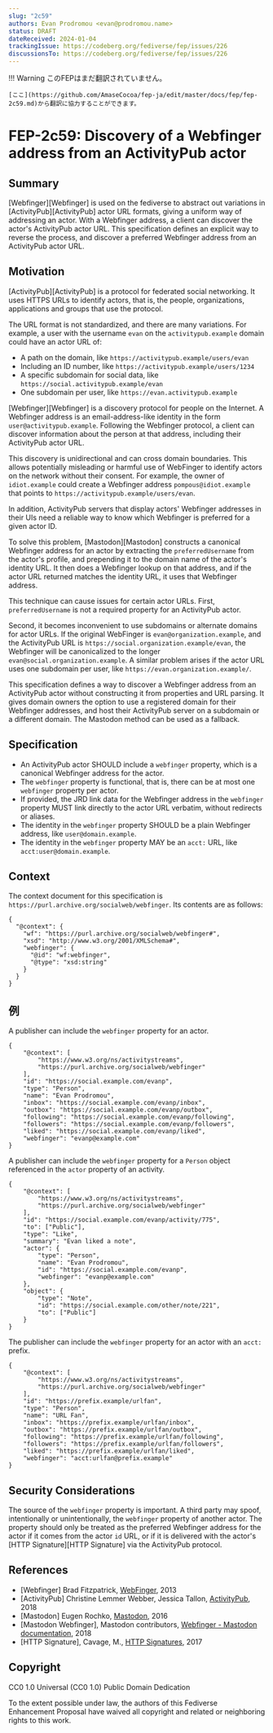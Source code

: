 ```yaml
---
slug: "2c59"
authors: Evan Prodromou <evan@prodromou.name>
status: DRAFT
dateReceived: 2024-01-04
trackingIssue: https://codeberg.org/fediverse/fep/issues/226
discussionsTo: https://codeberg.org/fediverse/fep/issues/226
---
```

!!! Warning
    このFEPはまだ翻訳されていません。

    [ここ](https://github.com/AmaseCocoa/fep-ja/edit/master/docs/fep/fep-2c59.md)から翻訳に協力することができます。
# FEP-2c59: Discovery of a Webfinger address from an ActivityPub actor

## Summary

[Webfinger][Webfinger] is used on the fediverse to abstract out variations in [ActivityPub][ActivityPub] actor URL formats, giving a uniform way of addressing an actor. With a Webfinger address, a client can discover the actor's ActivityPub actor URL. This specification defines an explicit way to reverse the process, and discover a preferred Webfinger address from an ActivityPub actor URL.

## Motivation

[ActivityPub][ActivityPub] is a protocol for federated social networking. It uses HTTPS URLs to identify actors, that is, the people, organizations, applications and groups that use the protocol.

The URL format is not standardized, and there are many variations. For example, a user with the username `evan` on the `activitypub.example` domain could have an actor URL of:

- A path on the domain, like `https://activitypub.example/users/evan`
- Including an ID number, like `https://activitypub.example/users/1234`
- A specific subdomain for social data, like `https://social.activitypub.example/evan`
- One subdomain per user, like `https://evan.activitypub.example`

[Webfinger][Webfinger] is a discovery protocol for people on the Internet. A Webfinger address is an email-address-like identity in the form `user@activitypub.example`. Following the Webfinger protocol, a client can discover information about the person at that address, including their ActivityPub actor URL.

This discovery is unidirectional and can cross domain boundaries. This allows potentially misleading or harmful use of WebFinger to identify actors on the network without their consent. For example, the owner of `idiot.example` could create a Webfinger address `pompous@idiot.example` that points to `https://activitypub.example/users/evan`.

In addition, ActivityPub servers that display actors' Webfinger addresses in their UIs need a reliable way to know which Webfinger is preferred for a given actor ID.

To solve this problem, [Mastodon][Mastodon] constructs a canonical Webfinger address for an actor by extracting the `preferredUsername` from the actor's profile, and prepending it to the domain name of the actor's identity URL. It then does a Webfinger lookup on that address, and if the actor URL returned matches the identity URL, it uses that Webfinger address.

This technique can cause issues for certain actor URLs. First, `preferredUsername` is not a required property for an ActivityPub actor.

Second, it becomes inconvenient to use subdomains or alternate domains for actor URLs. If the original WebFinger is `evan@organization.example`, and the ActivityPub URL is `https://social.organization.example/evan`, the Webfinger will be canonicalized to the longer `evan@social.organization.example`. A similar problem arises if the actor URL uses one subdomain per user, like `https://evan.organization.example/`.

This specification defines a way to discover a Webfinger address from an ActivityPub actor without constructing it from properties and URL parsing. It gives domain owners the option to use a registered domain for their Webfinger addresses, and host their ActivityPub server on a subdomain or a different domain. The Mastodon method can be used as a fallback.

## Specification

- An ActivityPub actor SHOULD include a `webfinger` property, which is a canonical Webfinger address for the actor.
- The `webfinger` property is functional, that is, there can be at most one `webfinger` property per actor.
- If provided, the JRD link data for the Webfinger address in the `webfinger` property MUST link directly to the actor URL verbatim, without redirects or aliases.
- The identity in the `webfinger` property SHOULD be a plain Webfinger address, like `user@domain.example`.
- The identity in the `webfinger` property MAY be an `acct:` URL, like `acct:user@domain.example`.

## Context

The context document for this specification is `https://purl.archive.org/socialweb/webfinger`. Its contents are as follows:

```
{
  "@context": {
    "wf": "https://purl.archive.org/socialweb/webfinger#",
    "xsd": "http://www.w3.org/2001/XMLSchema#",
    "webfinger": {
      "@id": "wf:webfinger",
      "@type": "xsd:string"
    }
  }
}
```

## 例

A publisher can include the `webfinger` property for an actor.

```
{
    "@context": [
        "https://www.w3.org/ns/activitystreams",
        "https://purl.archive.org/socialweb/webfinger"
    ],
    "id": "https://social.example.com/evanp",
    "type": "Person",
    "name": "Evan Prodromou",
    "inbox": "https://social.example.com/evanp/inbox",
    "outbox": "https://social.example.com/evanp/outbox",
    "following": "https://social.example.com/evanp/following",
    "followers": "https://social.example.com/evanp/followers",
    "liked": "https://social.example.com/evanp/liked",
    "webfinger": "evanp@example.com"
}
```

A publisher can include the `webfinger` property for a `Person` object
referenced in the `actor` property of an activity.

```
{
    "@context": [
        "https://www.w3.org/ns/activitystreams",
        "https://purl.archive.org/socialweb/webfinger"
    ],
    "id": "https://social.example.com/evanp/activity/775",
    "to": ["Public"],
    "type": "Like",
    "summary": "Evan liked a note",
    "actor": {
        "type": "Person",
        "name": "Evan Prodromou",
        "id": "https://social.example.com/evanp",
        "webfinger": "evanp@example.com"
    },
    "object": {
        "type": "Note",
        "id": "https://social.example.com/other/note/221",
        "to": ["Public"]
    }
}
```

The publisher can include the `webfinger` property for an actor with an `acct:` prefix.

```
{
    "@context": [
        "https://www.w3.org/ns/activitystreams",
        "https://purl.archive.org/socialweb/webfinger"
    ],
    "id": "https://prefix.example/urlfan",
    "type": "Person",
    "name": "URL Fan",
    "inbox": "https://prefix.example/urlfan/inbox",
    "outbox": "https://prefix.example/urlfan/outbox",
    "following": "https://prefix.example/urlfan/following",
    "followers": "https://prefix.example/urlfan/followers",
    "liked": "https://prefix.example/urlfan/liked",
    "webfinger": "acct:urlfan@prefix.example"
}
```

## Security Considerations

The source of the `webfinger` property is important. A third party may spoof, intentionally or unintentionally, the `webfinger` property of another actor. The property should only be treated as the preferred Webfinger address for the actor if it comes from the actor `id` URL, or if it is delivered with the actor's [HTTP Signature][HTTP Signature] via the ActivityPub protocol.

## References

- [Webfinger] Brad Fitzpatrick, [WebFinger](https://tools.ietf.org/html/rfc7033), 2013
- [ActivityPub] Christine Lemmer Webber, Jessica Tallon, [ActivityPub](https://www.w3.org/TR/activitypub/), 2018
- [Mastodon] Eugen Rochko, [Mastodon](https://joinmastodon.org/), 2016
- [Mastodon Webfinger], Mastodon contributors, [Webfinger - Mastodon documentation](https://docs.joinmastodon.org/spec/webfinger/), 2018
- [HTTP Signature], Cavage, M., [HTTP Signatures](https://tools.ietf.org/html/draft-cavage-http-signatures-10), 2017

## Copyright

CC0 1.0 Universal (CC0 1.0) Public Domain Dedication

To the extent possible under law, the authors of this Fediverse Enhancement Proposal have waived all copyright and related or neighboring rights to this work.
